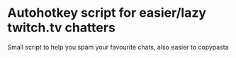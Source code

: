 # Autohotkey script for easier/lazy twitch.tv chatters
Small script to help you spam your favourite chats, also easier to copypasta
